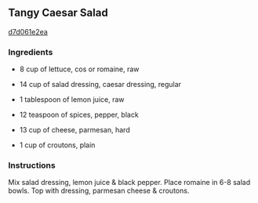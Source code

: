 ## Tangy Caesar Salad

[d7d061e2ea](http://www.food.com/recipe/tangy-caesar-salad-264381)

### Ingredients

 - 8 cup of lettuce, cos or romaine, raw

 - 14 cup of salad dressing, caesar dressing, regular

 - 1 tablespoon of lemon juice, raw

 - 12 teaspoon of spices, pepper, black

 - 13 cup of cheese, parmesan, hard

 - 1 cup of croutons, plain

### Instructions

Mix salad dressing, lemon juice & black pepper. Place romaine in 6-8 salad bowls. Top with dressing, parmesan cheese & croutons.